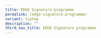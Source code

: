 ```yaml
---
title: EDGE Signature programme
permalink: /edge-signature-programme/
variant: tiptap
description: ""
third_nav_title: EDGE Signature programme
---
```

<p></p>